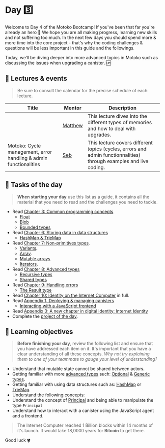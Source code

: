 # Day 3️⃣
Welcome to Day 4 of the Motoko Bootcamp! If you've been that far you're already an hero 🦸
We hope you are all making progress, learning new skills and not suffering too much. In the next few days you should spend more & more time into the core project - that's why the coding challenges & questions will be less important in this guide and the followings.

Today, we'll be diving deeper into more advanced topics in Motoko such as discussing the issues when upgrading a canister. 🆙
## 🍿 Lectures & events
> Be sure to consult the calendar for the precise schedule of each lecture.

| Title | Mentor |  Description |
|-----------------|-----------------|-----------------|
|  | <a href="" target="_blank"> Matthew </a> | This lecture dives into the different types of memories and how to deal with upgrades.
| Motoko: Cycle management, error handling & admin functionalities | <a href="https://twitter.com/seb_icp" target="_blank"> Seb </a> | This lecture covers different topics (cycles, errors and admin functionnalities) through examples and live coding.
##  🧭 Tasks of the day
> **When starting your day** use this list as a guide, it contains all the material that you need to read and the challenges you need to tackle.

- Read [Chapter 3: Common programming concepts](../../manuals/CHAPTER-3.MD)
    - [Float](../../manuals/CHAPTER-3.MD#float)
    - [Blob](../../manuals/CHAPTER-3.MD#blob)
    - [Bounded types](../../manuals/CHAPTER-3.MD#🎛️-bounded-types)
- Read [Chapter 6: Storing data in data structures](../../manuals/CHAPTER-6.MD) 
    - [HashMap & TrieMap](../../manuals/CHAPTER)
- Read [Chapter 7: Non-primitives types](../../manuals/CHAPTER-7.MD).
    - [Variants](../../manuals/CHAPTER-7.MD#🌈-variants).
    - [Array](../../manuals/CHAPTER-7.MD#arrays).
    - [Mutable arrays](../../manuals/CHAPTER-7.MD#mutable-arrays).
    - [Iterators](../../manuals/CHAPTER-7.MD#iterators).
- Read [Chapter 8: Advanced types](../../manuals/CHAPTER-8.MD#chapter-8-advanced-types)
    - [Recursive types](../../manuals/CHAPTER-8.MD#recursive-types)
    - [Shared types](../../manuals/CHAPTER-8.MD#shared-types)
- Read [Chapter 9: Handling errors](../../manuals/CHAPTER-9.MD#chapter-9-handling-errors)
    - [The Result type](../../manuals/CHAPTER-9.MD#🚥-the-result-type)
- Read [Chapter 10: Identity on the Internet Computer](../../manuals/CHAPTER-10.MD) in full.
- Read [Appendix 1: Deploying & managing canisters](../../manuals/appendix/APPENDIX-1.MD#)
    - [Interacting with a JavaScript frontend](../../manuals/appendix/APPENDIX-1.MD#using-a-frontend-with-the-javascript-agent)
- Read [Appendix 3: A new chapter in digital identity: Internet Identity](../../manuals/appendix/APPENDIX-3.MD#appendix-3-a-new-chapter-in-digital-identity-internet-identity)
- Complete the [project of the day](./project/README.MD).
## 🎯 Learning objectives
> **Before finishing your day**, review the following list and ensure that you have addressed each item on it. It's important that you have a clear understanding of all these concepts. <i> Why not try explaining them to one of your teammate to gauge your level of understanding? </i>

- Understand that mutable state cannot be shared between actors. 
- Getting familiar with more [advanced types](../../manuals/CHAPTER-8.MD#chapter-8-advanced-types) such: [Optional](../../manuals/CHAPTER-8.MD#optional-types) & [Generic types](../../manuals/CHAPTER-8.MD#👤-generic-type).
- Getting familiar with using data structures such as: [HashMap](../../manuals/CHAPTER-6.MD#hashmap--triemap) or [TrieMap](../../manuals/CHAPTER-6.MD#hashmap--triemap).
- Understand the following concepts: 
- Understand the concept of [Principal](../../manuals/CHAPTER-) and being able to manipulate the type `Principal`
- Understand how to interact with a canister using the JavaScript agent and a frontend.  

> The Internet Computer reached 1 Billion blocks within 14 months of it's launch. It would take 18,0000 years for **Bitcoin** to get there. 

Good luck 🍀
